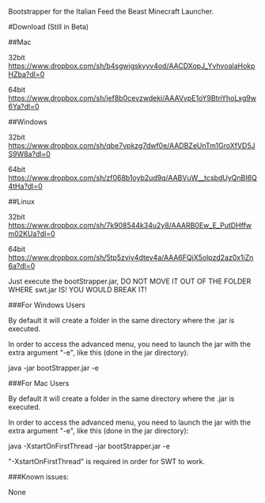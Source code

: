 Bootstrapper for the Italian Feed the Beast Minecraft Launcher.

#Download (Still in Beta)

##Mac

32bit https://www.dropbox.com/sh/b4sgwjgskyyv4od/AACDXopJ_YvhvoalaHokpHZba?dl=0

64bit https://www.dropbox.com/sh/jef8b0cevzwdeki/AAAVvpE1oY9BtnYhoLxg9w6Ya?dl=0

##Windows

32bit https://www.dropbox.com/sh/qbe7vpkzg7dwf0e/AADBZeUnTm1GroXfVD5JS9W8a?dl=0

64bit https://www.dropbox.com/sh/zf068b1oyb2ud9q/AABVuW__tcsbdUyQnBI6Q4tHa?dl=0

##Linux

32bit https://www.dropbox.com/sh/7k908544k34u2y8/AAARB0Ew_E_PutDHffwm02KUa?dl=0

64bit https://www.dropbox.com/sh/5tp5zviy4dtey4a/AAA6FQjX5olpzd2az0x1iZn6a?dl=0

Just execute the bootStrapper.jar, DO NOT MOVE IT OUT OF THE FOLDER WHERE swt.jar IS! YOU WOULD BREAK IT!

###For Windows Users

By default it will create a folder in the same directory where the .jar is executed.

In order to access the advanced menu, you need to launch the jar with the extra argument "-e", like this (done in the jar directory):

java -jar bootStrapper.jar -e

###For Mac Users

By default it will create a folder in the same directory where the .jar is executed.

In order to access the advanced menu, you need to launch the jar with the extra argument "-e", like this (done in the jar directory):

java -XstartOnFirstThread -jar bootStrapper.jar -e

"-XstartOnFirstThread" is required in order for SWT to work.

###Known issues:

None